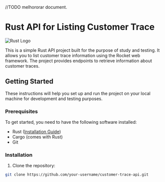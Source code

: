 //TODO melhororar document.
# Rust API for Listing Customer Trace

![Rust Logo](https://www.rust-lang.org/static/images/rust-logo-blk.svg)

This is a simple Rust API project built for the purpose of study and testing. It allows you to list customer trace information using the Rocket web framework. The project provides endpoints to retrieve information about customer traces.

## Getting Started

These instructions will help you set up and run the project on your local machine for development and testing purposes.

### Prerequisites

To get started, you need to have the following software installed:

- Rust ([Installation Guide](https://www.rust-lang.org/tools/install))
- Cargo (comes with Rust)
- Git

### Installation

1. Clone the repository:

```bash
git clone https://github.com/your-username/customer-trace-api.git
